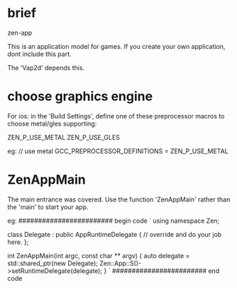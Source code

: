 # brief
zen-app

This is an application model for games.
If you create your own application, dont include this part.

The 'Vap2d' depends this.

# choose graphics engine

 For ios:
 in the 'Build Settings', define one of these preprocessor macros to choose metal/gles supporting:

 ZEN_P_USE_METAL
 ZEN_P_USE_GLES

 eg:
 // use metal
 GCC_PREPROCESSOR_DEFINITIONS = ZEN_P_USE_METAL


# ZenAppMain

 The main entrance was covered.
 Use the function 'ZenAppMain' rather than the 'main' to start your app.

 eg:
######################## begin code
 `
 using namespace Zen;

 class Delegate : public AppRuntimeDelegate
 {
 // override and do your job here.
 };
 
 int ZenAppMain(int argc, const char ** argv)
 {
	auto delegate = std::shared_ptr(new Delegate);
	Zen::App::S()->setRuntimeDelegate(delegate);
 }
 `
######################## end code